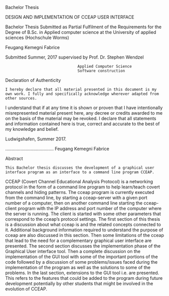 

Bachelor Thesis

DESIGN AND IMPLEMENTATION OF CCEAP USER INTERFACE


Bachelor Thesis Submitted as Partial Fulfilment of the Requirements for the Degree of B.Sc.  in Applied computer science at the University of applied sciences (Hochschule Worms)

Feugang Kemegni Fabrice 

Submitted Summer, 2017
supervised by Prof.  Dr.  Stephen Wendzel 









									Applied Computer Science
									Software construction

Declaration of Authenticity




	I hereby declare that all material presented in this document is my own work. I fully and specifically acknowledge wherever adapted from other sources.
I understand that if at any time it is shown or proven that I have intentionally misrepresented  material present here, any decree or credits awarded to me on the basis of the material may be revoked.
I declare that all statements and information contained here is true, correct and accurate to the best of my knowledge and belief.



Ludwigshafen, Summer 2017.

………………………………..
Feugang Kemegni Fabrice

Abstract

	This Bachelor thesis discusses the development of a graphical user interface program as an interface to a command line program CCEAP.
CCEAP (Covert Channel Educational Analysis Protocol) is a networking protocol in the form of a command line program to help learn/teach covert channels and hiding patterns.
The cceap program is currently executed from the command line, by starting a cceap-server with a given port number of a computer, then on another command line starting the cceap-client program with the IP address and port number of the computer where the server is running. The client is started with some other parameters that correspond to the cceap’s protocol settings.
	The first section of this thesis is a discussion about what cceap is and the related concepts connected to it. Additional background information required to understand the purpose of cceap are also discussed in this section. Then some limitations of the cceap that lead to the need for a complementary graphical user interface are presented.
	The second section discusses the implementation phase of the Graphical User interface tool. Then a complete discussion on the implementation of the GUI tool with some of the important portions of the code followed by a discussion of some problems/issues faced during the implementation of the program as well as the solutions to some of the problems.
	In the last section, extensions to the GUI tool i.e. are presented. This refers to the features that could be added to the program during future development potentially by other students that might be involved in the evolution of CCEAP.
